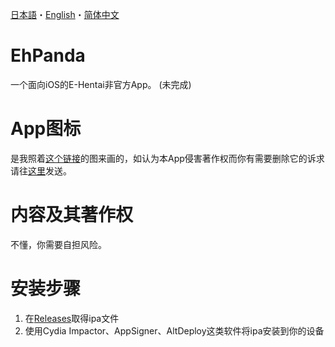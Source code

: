 [日本語](https://github.com/arakitatsuzou/EhPanda/blob/main/README.md)・[English](https://github.com/arakitatsuzou/EhPanda/blob/main/README.en.md)・[简体中文](https://github.com/arakitatsuzou/EhPanda/blob/main/README.chs.md)

# EhPanda
一个面向iOS的E-Hentai非官方App。 (未完成)

# App图标
是我照着[这个链接](https://www.deviantart.com/epiphany/art/reminds-me-of-you-15994061)的图来画的，如认为本App侵害著作权而你有需要删除它的诉求请往[这里](kendellcarol@gmail.com)发送。

# 内容及其著作权
不懂，你需要自担风险。

# 安装步骤
1. 在[Releases](https://github.com/arakitatsuzou/EhPanda/releases)取得ipa文件
2. 使用Cydia Impactor、AppSigner、AltDeploy这类软件将ipa安装到你的设备
